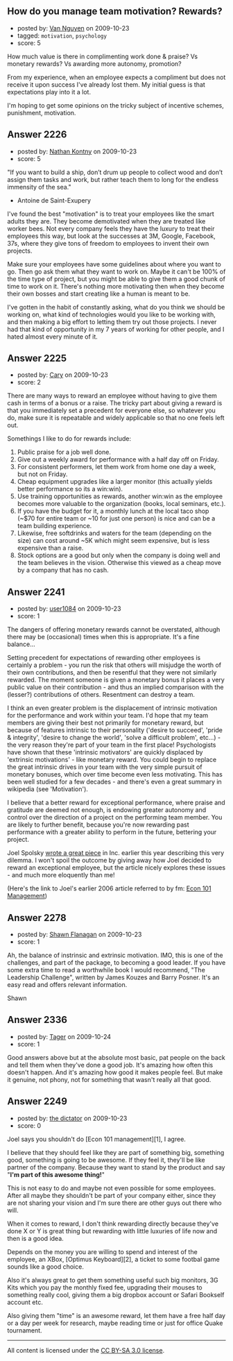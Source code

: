## How do you manage team motivation? Rewards?

- posted by: [Van Nguyen](https://stackexchange.com/users/-1/121-van-nguyen) on 2009-10-23
- tagged: `motivation`, `psychology`
- score: 5

How much value is there in complimenting work done & praise?  Vs monetary rewards?  Vs awarding more autonomy, promotion?  

From my experience, when an employee expects a compliment but does not receive it upon success I've already lost them.  My initial guess is that expectations play into it a lot.  

I'm hoping to get some opinions on the tricky subject of incentive schemes, punishment, motivation.  


## Answer 2226

- posted by: [Nathan Kontny](https://stackexchange.com/users/-1/973-nathan-kontny) on 2009-10-23
- score: 5

"If you want to build a ship, don’t drum up people to collect wood and don’t assign them tasks and work, but rather teach them to long for the endless immensity of the sea."

- Antoine de Saint-Exupery

I've found the best "motivation" is to treat your employees like the smart adults they are.  They become demotivated when they are treated like worker bees.  Not every company feels they have the luxury to treat their employees this way, but look at the successes at 3M, Google, Facebook, 37s, where they give tons of freedom to employees to invent their own projects. 

Make sure your employees have some guidelines about where you want to go.  Then go ask them what they want to work on.  Maybe it can't be 100% of the time type of project, but you might be able to give them a good chunk of time to work on it.  There's nothing more motivating then when they become their own bosses and start creating like a human is meant to be. 

I've gotten in the habit of constantly asking, what do you think we should be working on, what kind of technologies would you like to be working with, and then making a big effort to letting them try out those projects.  I never had that kind of opportunity in my 7 years of working for other people, and I hated almost every minute of it.  


## Answer 2225

- posted by: [Cary](https://stackexchange.com/users/-1/937-cary) on 2009-10-23
- score: 2

There are many ways to reward an employee without having to give them cash in terms of a bonus or a raise.  The tricky part about giving a reward is that you immediately set a precedent for everyone else, so whatever you do, make sure it is repeatable and widely applicable so that no one feels left out.

Somethings I like to do for rewards include:

 1. Public praise for a job well done.
 2. Give out a weekly award for performance with a half day off on Friday.
 3. For consistent performers, let them work from home one day a week, but not on Friday.
 4. Cheap equipment upgrades like a larger monitor (this actually yields better performance so its a win:win).
 5. Use training opportunities as rewards, another win:win as the employee becomes more valuable to the organization (books, local seminars, etc.).
 6. If you have the budget for it, a monthly lunch at the local taco shop (~$70 for entire team or ~10 for just one person) is nice and can be a team building experience.
 7. Likewise, free softdrinks and waters for the team (depending on the size) can cost around ~5K which might seem expensive, but is less expensive than a raise.
 8. Stock options are a good but only when the company is doing well and the team believes in the vision.  Otherwise this viewed as a cheap move by a company that has no cash.


 


## Answer 2241

- posted by: [user1084](https://stackexchange.com/users/-1/1084-user1084) on 2009-10-23
- score: 1

<p>The dangers of offering monetary rewards cannot be overstated, although there may be (occasional) times when this is appropriate. It's a fine balance...</p>

<p>Setting precedent for expectations of rewarding other employees is certainly a problem - you run the risk that others will misjudge the worth of their own contributions, and then be resentful that they were not similarly rewarded. The moment someone is given a monetary bonus it places a very public value on their contribution - and thus an implied comparison with the (lesser?) contributions of others. Resentment can destroy a team.</p>

<p>I think an even greater problem is the displacement of intrinsic motivation for the performance and work within your team. I'd hope that my team members are giving their best not primarily for monetary reward, but because of features intrinsic to their personality ('desire to succeed', 'pride &amp; integrity', 'desire to change the world', 'solve a difficult problem', etc...) - the very reason they're part of your team in the first place! Psychologists have shown that these 'intrinsic motivators' are quickly displaced by 'extrinsic motivations' - like monetary reward. You could begin to replace the great intrinsic drives in your team with the very simple pursuit of monetary bonuses, which over time become even less motivating. This has been well studied for a few decades - and there's even a great summary in wikipedia (see 'Motivation').</p>

<p>I believe that a better reward for exceptional performance, where praise and gratitude are deemed not enough, is endowing greater autonomy and control over the direction of a project on the performing team member. You are likely to further benefit, because you're now rewarding past performance with a greater ability to perform in the future, bettering your project.</p>

<p>Joel Spolsky <a href="http://www.inc.com/magazine/20090101/how-hard-could-it-be-thanks-or-no-thanks.html" rel="nofollow">wrote a great piece</a> in Inc. earlier this year describing this very dilemma. I won't spoil the outcome by giving away how Joel decided to reward an exceptional employee, but the article nicely explores these issues - and much more eloquently than me!</p>

<p>(Here's the link to Joel's earlier 2006 article referred to by fm: <a href="http://www.joelonsoftware.com/items/2006/08/09.html" rel="nofollow">Econ 101 Management</a>)</p>



## Answer 2278

- posted by: [Shawn Flanagan](https://stackexchange.com/users/-1/402-shawn-flanagan) on 2009-10-23
- score: 1

Ah, the balance of instrinsic and extrinsic motivation. IMO, this is one of the challenges, and part of the package, to becoming a good leader. If you have some extra time to read a worthwhile book I would recommend, "The Leadership Challenge", written by James Kouzes and Barry Posner. It's an easy read and offers relevant information. 

Shawn


## Answer 2336

- posted by: [Tager](https://stackexchange.com/users/-1/1075-tager) on 2009-10-24
- score: 1

Good answers above but at the absolute most basic, pat people on the back and tell them when they've done a good job. It's amazing how often this doesn't happen. And it's amazing how good it makes people feel. But make it genuine, not phony, not for something that wasn't really all that good.


## Answer 2249

- posted by: [the dictator](https://stackexchange.com/users/-1/473-the-dictator) on 2009-10-23
- score: 0

<p>Joel says you shouldn't do [Econ 101 management][1], I agree.</p>

<p>I believe that they should feel like they are part of something big, something good, something is going to be awesome. If they feel it, they'll be like partner of the company. Because they want to stand by the product and say "<strong>I'm part of this awesome thing!</strong>" </p>

<p>This is not easy to do and maybe not even possible for some employees. After all maybe they shouldn't be part of your company either, since they are not sharing your vision and I'm sure there are other guys out there who will.</p>

<p>When it comes to reward, I don't think rewarding directly because they've done X or Y is great thing but rewarding with little luxuries of life now and then is a good idea. </p>

<p>Depends on the money you are willing to spend and interest of the employee, an XBox, [Optimus Keyboard][2], a ticket to some footbal game sounds like a good choice. </p>

<p>Also it's always great to get them something useful such big monitors, 3G Kits which you pay the monthly fixed fee, upgrading their mouses to something really cool, giving them a big dropbox account or Safari Bookself account etc.</p>

<p>Also giving them "time" is an awesome reward, let them have a free half day or a day per week for research, maybe reading time or just for office Quake tournament. </p>




---

All content is licensed under the [CC BY-SA 3.0 license](https://creativecommons.org/licenses/by-sa/3.0/).
